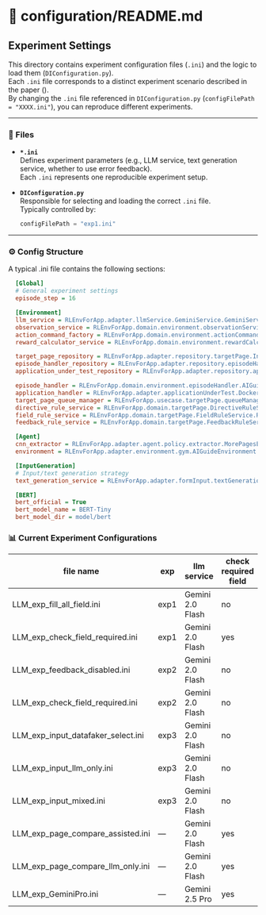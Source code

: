 # 📑 configuration/README.md

## Experiment Settings

This directory contains experiment configuration files (`.ini`) and the logic to load them (`DIConfiguration.py`).  
Each `.ini` file corresponds to a distinct experiment scenario described in the paper (<paper url>).  
By changing the `.ini` file referenced in `DIConfiguration.py` (`configFilePath = "XXXX.ini"`), you can reproduce different experiments.

---

### 📂 Files

- **`*.ini`**  
  Defines experiment parameters (e.g., LLM service, text generation service, whether to use error feedback).  
  Each `.ini` represents one reproducible experiment setup.

- **`DIConfiguration.py`**  
  Responsible for selecting and loading the correct `.ini` file.  
  Typically controlled by:
  ```python
  configFilePath = "exp1.ini"
  ```
---

### ⚙️ Config Structure

A typical .ini file contains the following sections:
  ```ini
    [Global]
    # General experiment settings
    episode_step = 16

    [Environment]
    llm_service = RLEnvForApp.adapter.llmService.GeminiService.GeminiService
    observation_service = RLEnvForApp.domain.environment.observationService.DefaultForTestObservationService.DefaultForTestObservationService
    action_command_factory = RLEnvForApp.domain.environment.actionCommandFactoryService.LLMActionCommandFactory.LLMActionCommandFactory
    reward_calculator_service = RLEnvForApp.domain.environment.rewardCalculatorService.VerifyPhaseRewardCalculatorService.VerifyPhaseRewardCalculatorService

    target_page_repository = RLEnvForApp.adapter.repository.targetPage.InMemoryTargetPageRepository.InMemoryTargetPageRepository
    episode_handler_repository = RLEnvForApp.adapter.repository.episodeHandler.InMemoryEpisodeHandlerRepository.InMemoryEpisodeHandlerRepository
    application_under_test_repository = RLEnvForApp.adapter.repository.applicationUnderTest.InMemoryApplicationUnderTestRepository.InMemoryApplicationUnderTestRepository

    episode_handler = RLEnvForApp.domain.environment.episodeHandler.AIGuideNoCoverageEpisodeHandler.AIGuideNoCoverageEpisodeHandler
    application_handler = RLEnvForApp.adapter.applicationUnderTest.DockerServerHandler.DockerServerHandler
    target_page_queue_manager = RLEnvForApp.usecase.targetPage.queueManager.GUIDETargetPageQueueManagerService.GUIDETargetPageQueueManagerService
    directive_rule_service = RLEnvForApp.domain.targetPage.DirectiveRuleService.LLMBasedDirectiveRuleService.LLMBasedDirectiveRuleService
    field_rule_service = RLEnvForApp.domain.targetPage.FieldRuleService.RequiredFieldRuleService.RequiredFieldRuleService
    feedback_rule_service = RLEnvForApp.domain.targetPage.FeedbackRuleService.FormFieldFeedbackRuleService.FormFieldFeedbackRuleService

    [Agent]
    cnn_extractor = RLEnvForApp.adapter.agent.policy.extractor.MorePagesExperimentExtractor.MorePagesExperimentExtractor.getExtractor
    environment = RLEnvForApp.adapter.environment.gym.AIGuideEnvironment.AIGuideEnvironment

    [InputGeneration]
    # Input/text generation strategy
    text_generation_service = RLEnvForApp.adapter.formInput.textGeneration.MixedTextGenerationService.MixedTextGenerationService

    [BERT]
    bert_official = True
    bert_model_name = BERT-Tiny
    bert_model_dir = model/bert

  ```

### 📊 Current Experiment Configurations

file name                           | exp  | llm service      | check required field | feedback enabled | text generation    | form success judge
------------------------------------|------|------------------|----------------------|-----------------|-------------------|-------------------
LLM_exp_fill_all_field.ini          | exp1 | Gemini 2.0 Flash | no                   | enable          | Mixed             | only LLM
LLM_exp_check_field_required.ini    | exp1 | Gemini 2.0 Flash | yes                  | enable          | Mixed             | only LLM
LLM_exp_feedback_disabled.ini       | exp2 | Gemini 2.0 Flash | no                   | disable         | LLM               | only LLM
LLM_exp_check_field_required.ini    | exp2 | Gemini 2.0 Flash | no                   | enable          | LLM               | only LLM
LLM_exp_input_datafaker_select.ini  | exp3 | Gemini 2.0 Flash | no                   | enable          | DatafakerSelector | only LLM
LLM_exp_input_llm_only.ini          | exp3 | Gemini 2.0 Flash | no                   | enable          | LLM               | only LLM
LLM_exp_input_mixed.ini             | exp3 | Gemini 2.0 Flash | no                   | enable          | Mixed             | only LLM
LLM_exp_page_compare_assisted.ini   | —    | Gemini 2.0 Flash | yes                  | enable          | LLM               | similarity + LLM
LLM_exp_page_compare_llm_only.ini   | —    | Gemini 2.0 Flash | yes                  | enable          | LLM               | only LLM
LLM_exp_GeminiPro.ini               | —    | Gemini 2.5 Pro   | yes                  | enable          | Mixed             | only LLM
